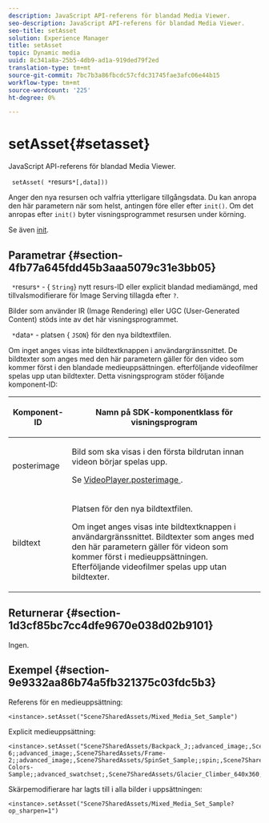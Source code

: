 ```yaml
---
description: JavaScript API-referens för blandad Media Viewer.
seo-description: JavaScript API-referens för blandad Media Viewer.
seo-title: setAsset
solution: Experience Manager
title: setAsset
topic: Dynamic media
uuid: 8c341a8a-25b5-4db9-ad1a-919ded79f2ed
translation-type: tm+mt
source-git-commit: 7bc7b3a86fbcdc57cfdc31745fae3afc06e44b15
workflow-type: tm+mt
source-wordcount: '225'
ht-degree: 0%

---
```



# setAsset{#setasset}

JavaScript API-referens för blandad Media Viewer.

` setAsset( *`resurs`*[,data]))`

Anger den nya resursen och valfria ytterligare tillgångsdata. Du kan anropa den här parametern när som helst, antingen före eller efter `init()`. Om det anropas efter `init()` byter visningsprogrammet resursen under körning.

Se även [init](../../../c-html5-s7-aem-asset-viewers/c-html5-mixedmedia-viewer-about/c-html5-mixedmedia-viewer-javascriptapiref/r-html5-mixedmedia-javascriptapiref-init.md#reference-bb4428c155e541b79797f96e17c068ae).

## Parametrar {#section-4fb77a645fdd45b3aaa5079c31e3bb05}

` *`resurs`*` - { `String`} nytt resurs-ID eller explicit blandad mediamängd, med tillvalsmodifierare för Image Serving tillagda efter  `?`.

Bilder som använder IR (Image Rendering) eller UGC (User-Generated Content) stöds inte av det här visningsprogrammet.

` *`data`*` - platsen { `JSON`} för den nya bildtextfilen.

Om inget anges visas inte bildtextknappen i användargränssnittet. De bildtexter som anges med den här parametern gäller för den video som kommer först i den blandade medieuppsättningen. efterföljande videofilmer spelas upp utan bildtexter. Detta visningsprogram stöder följande komponent-ID:

<table id="table_7B5DD9303EF44ADD847B13FFEAD135D9"> 
 <thead> 
  <tr> 
   <th colname="col1" class="entry"> <p>Komponent-ID </p> </th> 
   <th colname="col2" class="entry"> <p>Namn på SDK-komponentklass för visningsprogram </p> </th> 
  </tr> 
 </thead>
 <tbody> 
  <tr> 
   <td colname="col1"> <p> <span class="codeph"> posterimage  </span> </p> </td> 
   <td colname="col2"> <p>Bild som ska visas i den första bildrutan innan videon börjar spelas upp. </p> <p>Se <a href="../../../c-html5-s7-aem-asset-viewers/c-html5-mixedmedia-viewer-about/r-html5-mixedmedia-viewer-config-attrib/r-html5-mixedmedia-viewer-config-attrib-videoplayer-posterimage.md#reference-f424ad0f278b4d14b86ea55e3a73c52b" format="dita" scope="local"> VideoPlayer.posterimage </a>. </p> </td> 
  </tr> 
  <tr> 
   <td colname="col1"> <p> <span class="codeph"> bildtext  </span> </p> </td> 
   <td colname="col2"> <p> Platsen för den nya bildtextfilen. </p> <p>Om inget anges visas inte bildtextknappen i användargränssnittet. Bildtexter som anges med den här parametern gäller för videon som kommer först i medieuppsättningen. Efterföljande videofilmer spelas upp utan bildtexter. </p> </td> 
  </tr> 
 </tbody> 
</table>

## Returnerar {#section-1d3cf85bc7cc4dfe9670e038d02b9101}

Ingen.

## Exempel {#section-9e9332aa86b74a5fb321375c03fdc5b3}

Referens för en medieuppsättning:

```
<instance>.setAsset("Scene7SharedAssets/Mixed_Media_Set_Sample")
```

Explicit medieuppsättning:

```
<instance>.setAsset("Scene7SharedAssets/Backpack_J;;advanced_image;,Scene7SharedAssets/Frame-6;;advanced_image;,Scene7SharedAssets/Frame-2;;advanced_image;,Scene7SharedAssets/SpinSet_Sample;;spin;,Scene7SharedAssets/ImageSet-Colors-Sample;;advanced_swatchset;,Scene7SharedAssets/Glacier_Climber_640x360;Scene7SharedAssets/Glacier_Climber_640x360;video;")
```

Skärpemodifierare har lagts till i alla bilder i uppsättningen:

```
<instance>.setAsset("Scene7SharedAssets/Mixed_Media_Set_Sample?op_sharpen=1")
```

